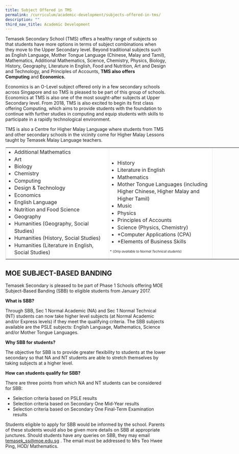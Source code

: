 ```yaml
---
title: Subject Offered in TMS
permalink: /curriculum/academic-development/subjects-offered-in-tms/
description: ""
third_nav_title: Academic Development
---
```

Temasek Secondary School (TMS) offers a healthy range of subjects so that students have more options in terms of subject combinations when they move to the Upper Secondary level. Beyond traditional subjects such as English Language, Mother Tongue Language (Chinese, Malay and Tamil), Mathematics, Additional Mathematics, Science, Chemistry, Physics, Biology, History, Geography, Literature in English, Food and Nutrition, Art and Design and Technology, and Principles of Accounts, **TMS also offers Computing** and **Economics.**  
  
Economics is an O-Level subject offered only in a few secondary schools across Singapore and so TMS is pleased to be part of this group of schools. Economics at TMS is also one of the most sought-after subjects at Upper Secondary level. From 2018, TMS is also excited to begin its first class offering Computing, which aims to provide students with the foundation to continue with further studies in computing and equip students with skills to participate in a rapidly technological environment.  
  
TMS is also a Centre for Higher Malay Language where students from TMS and other secondary schools in the vicinity come for Higher Malay Lessons taught by Temasek Malay Language teachers.

<table dir="ltr" class="iveo_table ives_tab_zen ive_eobj_center" cellspacing="0" cellpadding="0" border="1" style="margin: auto; outline: 0px; padding: 0px; clear: both; border: 1px solid rgb(234, 234, 234); width: 880px;"><colgroup style="margin: 0px; outline: 0px; padding: 0px;"><col width="100" style="margin: 0px; outline: 0px; padding: 0px;"><col width="100" style="margin: 0px; outline: 0px; padding: 0px;"><col width="100" style="margin: 0px; outline: 0px; padding: 0px;"><col width="100" style="margin: 0px; outline: 0px; padding: 0px;"><col width="100" style="margin: 0px; outline: 0px; padding: 0px;"><col width="100" style="margin: 0px; outline: 0px; padding: 0px;"><col width="100" style="margin: 0px; outline: 0px; padding: 0px;"><col width="100" style="margin: 0px; outline: 0px; padding: 0px;"></colgroup><tbody style="margin: 0px; outline: 0px; padding: 0px;"><tr style="margin: 0px; outline: 0px; padding: 0px; background-color: rgb(255, 255, 255);"><td style="margin: 0px; outline: 0px; padding: 2px; text-align: center; color: rgb(34, 34, 34); width: 633px;"><div style="margin: 0px; outline: 0px; padding: 0px; line-height: 22.4px; text-align: left;"><ul style="margin: 0px 0px 0.5em 1.5em; outline: 0px; padding: 0px;"><li style="margin: 0px; outline: 0px; padding: 0px;">Additional Mathematics<br style="margin: 0px; outline: 0px; padding: 0px;"></li><li style="margin: 0px; outline: 0px; padding: 0px;">Art<br style="margin: 0px; outline: 0px; padding: 0px;"></li><li style="margin: 0px; outline: 0px; padding: 0px;">Biology</li><li style="margin: 0px; outline: 0px; padding: 0px;">Chemistry</li><li style="margin: 0px; outline: 0px; padding: 0px;">Computing</li><li style="margin: 0px; outline: 0px; padding: 0px;">Design &amp; Technology<br style="margin: 0px; outline: 0px; padding: 0px;"></li><li style="margin: 0px; outline: 0px; padding: 0px;">Economics<br style="margin: 0px; outline: 0px; padding: 0px;"></li><li style="margin: 0px; outline: 0px; padding: 0px;">English Language</li><li style="margin: 0px; outline: 0px; padding: 0px;">Nutrition and Food Science</li><li style="margin: 0px; outline: 0px; padding: 0px;">Geography<br style="margin: 0px; outline: 0px; padding: 0px;"></li><li style="margin: 0px; outline: 0px; padding: 0px;">Humanities (Geography, Social Studies)</li><li style="margin: 0px; outline: 0px; padding: 0px;">Humanities (History, Social Studies)</li><li style="margin: 0px; outline: 0px; padding: 0px;">Humanities (Literature in English, Social Studies)</li></ul></div></td><td style="margin: 0px; outline: 0px; padding: 2px; text-align: center; color: rgb(34, 34, 34); width: 634px;"><div style="margin: 0px; outline: 0px; padding: 0px; line-height: 22.4px; text-align: left;"><div style="margin: 0px; outline: 0px; padding: 0px; line-height: 22.4px;"><br style="margin: 0px; outline: 0px; padding: 0px;"></div><ul style="margin: 0px 0px 0.5em 1.5em; outline: 0px; padding: 0px;"><li style="margin: 0px; outline: 0px; padding: 0px;">History&nbsp;</li><li style="margin: 0px; outline: 0px; padding: 0px;">Literature in English<br style="margin: 0px; outline: 0px; padding: 0px;"></li><li style="margin: 0px; outline: 0px; padding: 0px;">Mathematics</li><li style="margin: 0px; outline: 0px; padding: 0px;">Mother Tongue Languages (including Higher Chinese, Higher Malay and Higher Tamil)<br style="margin: 0px; outline: 0px; padding: 0px;"></li><li style="margin: 0px; outline: 0px; padding: 0px;">Music<br style="margin: 0px; outline: 0px; padding: 0px;"></li><li style="margin: 0px; outline: 0px; padding: 0px;">Physics</li><li style="margin: 0px; outline: 0px; padding: 0px;">Principles of Accounts<br style="margin: 0px; outline: 0px; padding: 0px;"></li><li style="margin: 0px; outline: 0px; padding: 0px;">Science (Physics, Chemistry)<br style="margin: 0px; outline: 0px; padding: 0px;"></li><li style="margin: 0px; outline: 0px; padding: 0px;">*Computer Applications (CPA)&nbsp;</li><li style="margin: 0px; outline: 0px; padding: 0px;">*Elements of Business Skills&nbsp;</li></ul><font size="1" style="margin: 0px; outline: 0px; padding: 0px;">* (<i style="margin: 0px; outline: 0px; padding: 0px;">Only available to Normal Technical students</i>)</font><br style="margin: 0px; outline: 0px; padding: 0px;"></div></td></tr></tbody></table>

## MOE SUBJECT-BASED BANDING


  

Temasek Secondary is pleased to be part of Phase 1 Schools offering MOE Subject-Based Banding (SBB) to eligible students from January 2017.

  

**What is SBB?**

Through SBB, Sec 1 Normal Academic (NA) and Sec 1 Normal Technical (NT) students can now take higher level subjects (at Normal Academic and/or Express levels) if they meet the qualifying criteria. The SBB subjects available are the PSLE subjects: English Language, Mathematics, Science and/or Mother Tongue Languages.

  

**Why SBB for students?** 

The objective for SBB is to provide greater flexibility to students at the lower secondary so that NA and NT students are able to stretch themselves by taking subjects at a higher level. 

  

**How can students qualify for SBB?** 

There are three points from which NA and NT students can be considered for SBB: 

*   Selection criteria based on PSLE results 
*   Selection criteria based on Secondary One Mid-Year results 
*   Selection criteria based on Secondary One Final-Term Examination results 

  

Students eligible to apply for SBB would be informed by the school. Parents of these students would also be given more details on SBB at appropriate junctures. Should students have any queries on SBB, they may email temasek_ss@moe.edu.sg . The email must be addressed to Mrs Teo Hwee Ping, HOD/ Mathematics.